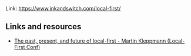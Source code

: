 Link: https://www.inkandswitch.com/local-first/

## Links and resources

- [The past, present, and future of local-first - Martin Kleppmann (Local-First Conf)](https://www.youtube.com/watch?v=NMq0vncHJvU)
